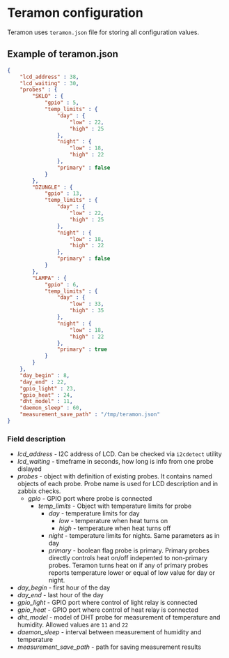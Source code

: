 # Teramon configuration

Teramon uses `teramon.json` file for storing all configuration values.

## Example of teramon.json

```json
{
    "lcd_address" : 38,
    "lcd_waiting" : 30,
    "probes" : {
        "SKLO" : { 
            "gpio" : 5,
            "temp_limits" : {
                "day" : {
                    "low" : 22,
                    "high" : 25
                },
                "night" : {
                    "low" : 18,
                    "high" : 22
                },
                "primary" : false
            }
        },
        "DZUNGLE" : { 
            "gpio" : 13,
            "temp_limits" : {
                "day" : {
                    "low" : 22,
                    "high" : 25
                },
                "night" : {
                    "low" : 18,
                    "high" : 22
                },
                "primary" : false
            }
        },
        "LAMPA" : { 
            "gpio" : 6,
            "temp_limits" : {
                "day" : {
                    "low" : 33,
                    "high" : 35
                },
                "night" : {
                    "low" : 18,
                    "high" : 22
                },
                "primary" : true
            }
        }
    },
    "day_begin" : 8,
    "day_end" : 22,
    "gpio_light" : 23,
    "gpio_heat" : 24,
    "dht_model" : 11,
    "daemon_sleep" : 60,
    "measurement_save_path" : "/tmp/teramon.json"
}
```

### Field description

* *lcd_address* - I2C address of LCD. Can be checked via `i2cdetect` utility
* *lcd_waiting* - timeframe in seconds, how long is info from one probe dislayed
* *probes* - object with definition of existing probes. It contains named objects of each probe. Probe name is used for LCD description and in zabbix checks.
  * *gpio* - GPIO port where probe is connected
    * *temp_limits* - Object with temperature limits for probe
      * *day* - temperature limits for day
        * *low* - temperature when heat turns on
        * *high* - temperature when heat turns off
      * *night* - temperature limits for nights. Same parameters as in day
      * *primary* - boolean flag probe is primary. Primary probes directly controls heat on/off indepented to non-primary probes. Teramon turns heat on if any of primary probes reports temperature lower or equal of low value for day or night.
* *day_begin* - first hour of the day
* *day_end* - last hour of the day
* *gpio_light* - GPIO port where control of light relay is connected
* *gpio_heat* - GPIO port where control of heat relay is connected
* *dht_model* - model of DHT probe for measurement of temperature and humidity. Allowed values are `11` and `22`
* *daemon_sleep* - interval between measurement of humidity and temperature
* *measurement_save_path* - path for saving measurement results